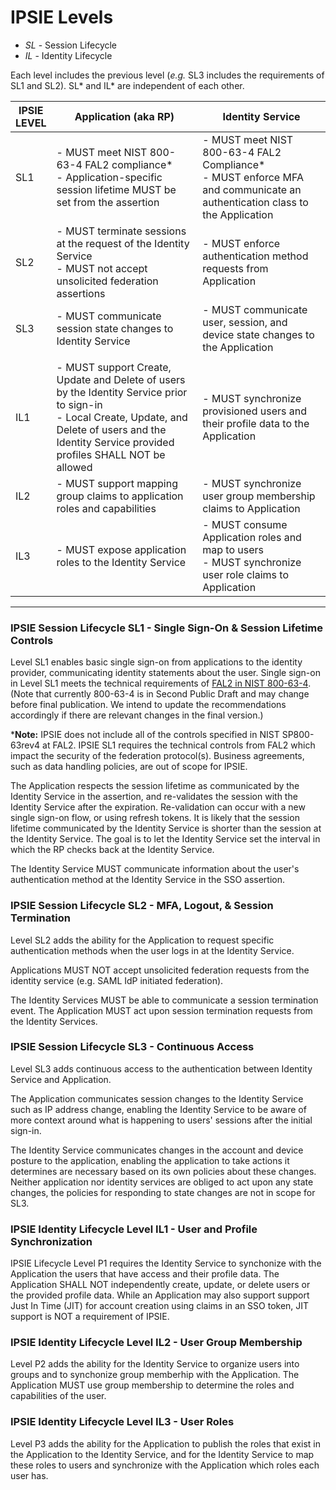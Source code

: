 # IPSIE Levels

- *SL* - Session Lifecycle
- *IL* - Identity Lifecycle

Each level includes the previous level (_e.g._ SL3 includes the requirements of SL1 and SL2). SL* and IL* are independent of each other.

| IPSIE<br>LEVEL|   Application (aka RP)                                                 |  Identity Service                                                                                             |
|---------------|----------------------------------------------------------------------------|----------------------------------------------------------------------------------------------------------------|
| SL1           |   - MUST meet NIST 800-63-4 FAL2 compliance* <br>- Application-specific session lifetime MUST be set from the assertion | - MUST meet NIST 800-63-4 FAL2 Compliance* <br> - MUST enforce MFA and communicate an authentication class to the Application |
| SL2           |  - MUST terminate sessions at the request of the Identity Service <br> - MUST not accept unsolicited federation assertions| - MUST enforce authentication method requests from Application |
| SL3           |  - MUST communicate session state changes to Identity Service | - MUST communicate user, session, and device state changes to the Application |
||||
| IL1           | - MUST support Create, Update and Delete of users by the Identity Service prior to sign-in <br>- Local Create, Update, and Delete of users and the Identity Service provided profiles SHALL NOT be allowed <br>| - MUST synchronize provisioned users and their profile data to the Application|
| IL2           |  - MUST support mapping group claims to application roles and capabilities | - MUST synchronize user group membership claims to Application |
| IL3           |  - MUST expose application roles to the Identity Service | - MUST consume Application roles and map to users<br> - MUST synchronize user role claims to Application |

-----
### IPSIE Session Lifecycle SL1 - Single Sign-On & Session Lifetime Controls

Level SL1 enables basic single sign-on from applications to the identity provider, communicating identity statements about the user. Single sign-on in Level SL1 meets the technical requirements of [FAL2 in NIST 800-63-4](https://pages.nist.gov/800-63-4/sp800-63c/fal/). (Note that currently 800-63-4 is in Second Public Draft and may change before final publication. We intend to update the recommendations accordingly if there are relevant changes in the final version.)

***Note:** IPSIE does not include all of the controls specified in NIST SP800-63rev4 at FAL2.  IPSIE SL1 requires the technical controls from FAL2 which impact the security of the federation protocol(s).  Business agreements, such as data handling policies, are out of scope for IPSIE. 

The Application respects the session lifetime as communicated by the Identity Service in the assertion, and re-validates the session with the Identity Service after the expiration. Re-validation can occur with a new single sign-on flow, or using refresh tokens. It is likely that the session lifetime communicated by the Identity Service is shorter than the session at the Identity Service. The goal is to let the Identity Service set the interval in which the RP checks back at the Identity Service.

The Identity Service MUST communicate information about the user's authentication method at the Identity Service in the SSO assertion.

### IPSIE Session Lifecycle SL2 - MFA, Logout, & Session Termination

Level SL2 adds the ability for the Application to request specific authentication methods when the user logs in at the Identity Service.

Applications MUST NOT accept unsolicited federation requests from the identity service (e.g. SAML IdP initiated federation).

The Identity Services MUST be able to communicate a session termination event.  The Application MUST act upon session termination requests from the Identity Services.

### IPSIE Session Lifecycle SL3 - Continuous Access

Level SL3 adds continuous access to the authentication between Identity Service and Application.

The Application communicates session changes to the Identity Service such as IP address change, enabling the Identity Service to be aware of more context around what is happening to users' sessions after the initial sign-in.

The Identity Service communicates changes in the account and device posture to the application, enabling the application to take actions it determines are necessary based on its own policies about these changes.  Neither application nor identity services are obliged to act upon any state changes, the policies for responding to state changes are not in scope for SL3.

### IPSIE Identity Lifecycle Level IL1 - User and Profile Synchronization

IPSIE Lifecycle Level P1 requires the Identity Service to synchonize with the Application the users that have access and their profile data. The Application SHALL NOT independently create, update, or delete users or the provided profile data. While an Application may also support support Just In Time (JIT) for account creation using claims in an SSO token, JIT support is NOT a requirement of IPSIE.

### IPSIE Identity Lifecycle Level IL2 - User Group Membership 

Level P2 adds the ability for the Identity Service to organize users into groups and to synchonize group memberhip with the Application. The Application MUST use group membership to determine the roles and capabilities of the user.

### IPSIE Identity Lifecycle Level IL3 - User Roles

Level P3 adds the ability for the Application to publish the roles that exist in the Application to the Identity Service, and for the Identity Service to map these roles to users and synchronize with the Application which roles each user has.



